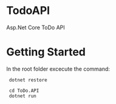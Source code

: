 # TodoAPI
Asp.Net Core ToDo API 

# Getting Started
In the root folder excecute the command:

```console
 dotnet restore
``` 
```console
 cd ToDo.API
 dotnet run
```

